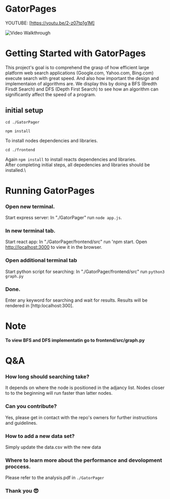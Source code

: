# GatorPages

YOUTUBE: [https://youtu.be/2-z07tp1g1M]


<img src='Hnet-image.gif' title='Video Walkthrough' width='' alt='Video Walkthrough' />

# Getting Started with GatorPages

This project's goal is to comprehend the grasp of how efficient large platform web search applications (Google.com, Yahoo.com, Bing.com) execute search with great speed. And also how important the design and implementaion of algorithms are. We display this by doing a BFS (Bredth Firsdt Search) and DFS (Depth First Search) to see how an algorithm can significantly affect the speed of a program.

## initial setup
`cd ./GatorPager`

`npm install`

To install nodes dependencies and libraries.

`cd ./frontend`

Again `npm install` to install reacts dependencies and libraries.\
After completing initial steps, all depedencies and libraries should be installed.\

# Running GatorPages
### Open new terminal.
Start express server: In "./GatorPager" run `node app.js`.

### In new terminal tab.
Start react app: In "./GatorPager/frontend/src" run 'npm start.
Open [http://localhost:3000](http://localhost:3000) to view it in the browser.

### Open additional terminal tab
Start python script for searching:  In "./GatorPager/frontend/src" run `python3 graph.py` 



### Done.
Enter any keyword for searching and wait for results. Results will be rendered in [http:localhost:300].

# Note
**To view BFS and DFS implementatin go to frontend/src/graph.py**

# Q&A
### How long should searching take? 
It depends on where the node is positioned in the adjancy list. 
Nodes closer to  to the beginning will run faster than latter nodes.

### Can you contribute?
Yes, please get in contact with the repo's owners for further instructions and guidelines.

### How to add a new data set?
Simply update the data.csv with the new data

### Where to learn more about the performance and devolopment proccess.
Please refer to the analysis.pdf in `./GatorPager`

### Thank you 😎
